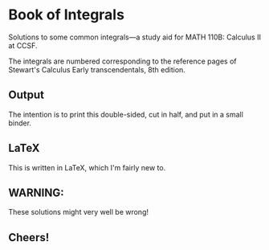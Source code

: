 # Book of Integrals

Solutions to some common integrals—a study aid for MATH 110B: Calculus II at CCSF.

The integrals are numbered corresponding to the reference pages of Stewart's Calculus Early transcendentals, 8th edition.

## Output

The intention is to print this double-sided, cut in half, and put in a small binder.

## LaTeX

This is written in LaTeX, which I'm fairly new to.

## WARNING:

These solutions might very well be wrong!

## Cheers!
